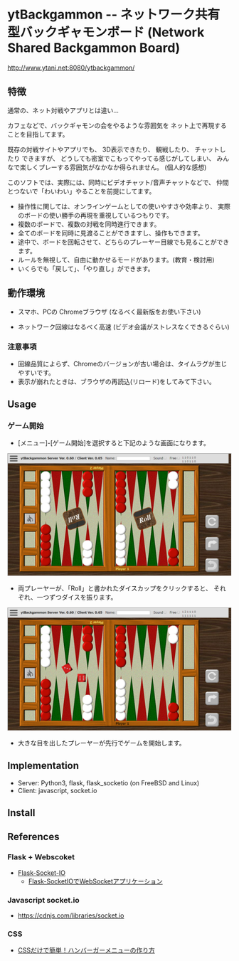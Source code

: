 # ytBackgammon -- ネットワーク共有型バックギャモンボード (Network Shared Backgammon Board)

http://www.ytani.net:8080/ytbackgammon/

## 特徴

通常の、ネット対戦やアプリとは違い...

カフェなどで、バックギャモンの会をやるような雰囲気を
ネット上で再現することを目指してます。

既存の対戦サイトやアプリでも、
3D表示できたり、
観戦したり、
チャットしたり
できますが、
どうしても密室でこもってやってる感じがしてしまい、
みんなで楽しくプレーする雰囲気がなかなか得られません。
(個人的な感想)

このソフトでは、実際には、同時にビデオチャット/音声チャットなどで、
仲間とつないで「わいわい」やることを前提にしてます。

* 操作性に関しては、オンラインゲームとしての使いやすさや効率より、
実際のボードの使い勝手の再現を重視しているつもりです。
* 複数のボードで、複数の対戦を同時進行できます。
* 全てのボードを同時に見渡ることができますし、操作もできます。
* 途中で、ボードを回転させて、どちらのプレーヤー目線でも見ることができます。
* ルールを無視して、自由に動かせるモードがあります。(教育・検討用)
* いくらでも「戻して」、「やり直し」ができます。


## 動作環境

* スマホ、PCの Chromeブラウザ
(なるべく最新版をお使い下さい)

* ネットワーク回線はなるべく高速
(ビデオ会議がストレスなくできるぐらい)

### 注意事項

* 回線品質によらず、Chromeのバージョンが古い場合は、タイムラグが生じやすいです。
* 表示が崩れたときは、ブラウザの再読込(リロード)をしてみて下さい。


## Usage

### ゲーム開始

* [メニュー]-[ゲーム開始]を選択すると下記のような画面になります。


![](docs/ytbackgammon1-1.png)

* 両プレーヤーが、「Roll」と書かれたダイスカップをクリックすると、
それぞれ、一つずつダイスを振ります。

![](docs/ytbackgammon1-3.png)

* 大きな目を出したプレーヤーが先行でゲームを開始します。

## Implementation

* Server: Python3, flask, flask_socketio (on FreeBSD and Linux)
* Client: javascript, socket.io


## Install


## References 

### Flask + Webscoket

* [Flask-Socket-IO](https://github.com/miguelgrinberg/Flask-SocketIO)
  - [Flask-SocketIOでWebSocketアプリケーション](https://qiita.com/nanakenashi/items/6497caf1c56c36f47be9)
  

### Javascript socket.io

* https://cdnjs.com/libraries/socket.io


### CSS

* [CSSだけで簡単！ハンバーガーメニューの作り方](https://saruwakakun.com/html-css/reference/nav-drawer)
